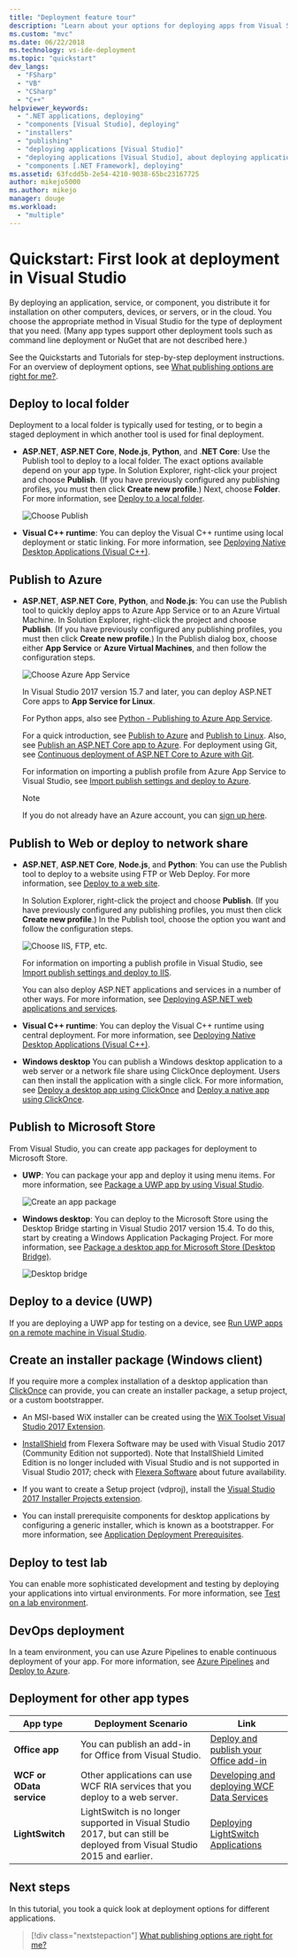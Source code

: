 ```yaml
---
title: "Deployment feature tour"
description: "Learn about your options for deploying apps from Visual Studio."
ms.custom: "mvc"
ms.date: 06/22/2018
ms.technology: vs-ide-deployment
ms.topic: "quickstart"
dev_langs:
  - "FSharp"
  - "VB"
  - "CSharp"
  - "C++"
helpviewer_keywords:
  - ".NET applications, deploying"
  - "components [Visual Studio], deploying"
  - "installers"
  - "publishing"
  - "deploying applications [Visual Studio]"
  - "deploying applications [Visual Studio], about deploying applications"
  - "components [.NET Framework], deploying"
ms.assetid: 63fcdd5b-2e54-4210-9038-65bc23167725
author: mikejo5000
ms.author: mikejo
manager: douge
ms.workload:
  - "multiple"
---
```


# Quickstart: First look at deployment in Visual Studio

By deploying an application, service, or component, you distribute it for installation on other computers, devices, or servers, or in the cloud. You choose the appropriate method in Visual Studio for the type of deployment that you need. (Many app types support other deployment tools such as command line deployment or NuGet that are not described here.)

See the Quickstarts and Tutorials for step-by-step deployment instructions. For an overview of deployment options, see [What publishing options are right for me?](deploying-applications-services-and-components-resources.md#what-publishing-options-are-right-for-me).

## Deploy to local folder

Deployment to a local folder is typically used for testing, or to begin a staged deployment in which another tool is used for final deployment.

- **ASP.NET**, **ASP.NET Core**, **Node.js**, **Python**, and .**NET Core**: Use the Publish tool to deploy to a local folder. The exact options available depend on your app type. In Solution Explorer, right-click your project and choose **Publish**. (If you have previously configured any publishing profiles, you must then click **Create new profile**.) Next, choose **Folder**. For more information, see [Deploy to a local folder](quickstart-deploy-to-local-folder.md).

    ![Choose Publish](../deployment/media/quickstart-publish.png)

- **Visual C++ runtime**: You can deploy the Visual C++ runtime using local deployment or static linking. For more information, see [Deploying Native Desktop Applications (Visual C++)](/cpp/ide/deploying-native-desktop-applications-visual-cpp).

## Publish to Azure

- **ASP.NET**, **ASP.NET Core**, **Python**, and **Node.js**: You can use the Publish tool to quickly deploy apps to Azure App Service or to an Azure Virtual Machine. In Solution Explorer, right-click the project and choose **Publish**. (If you have previously configured any publishing profiles, you must then click **Create new profile**.) In the Publish dialog box, choose either **App Service** or **Azure Virtual Machines**, and then follow the configuration steps.

    ![Choose Azure App Service](../deployment/media/quickstart-publish-azure.png "Choose Azure App Service")

    In Visual Studio 2017 version 15.7 and later, you can deploy ASP.NET Core apps to **App Service for Linux**.

    For Python apps, also see [Python - Publishing to Azure App Service](../python/publishing-python-web-applications-to-azure-from-visual-studio?toc=/visualstudio/deployment/toc.json&bc=/visualstudio/deployment/_breadcrumb/toc.json.md).

    For a quick introduction, see [Publish to Azure](quickstart-deploy-to-azure.md) and [Publish to Linux](quickstart-deploy-to-linux.md). Also, see [Publish an ASP.NET Core app to Azure](/aspnet/core/tutorials/publish-to-azure-webapp-using-vs). For deployment using Git, see [Continuous deployment of ASP.NET Core to Azure with Git](/aspnet/core/publishing/azure-continuous-deployment).

    For information on importing a publish profile from Azure App Service to Visual Studio, see [Import publish settings and deploy to Azure](../deployment/tutorial-import-publish-settings-azure.md).

    > [!NOTE]
    > If you do not already have an Azure account, you can [sign up here](https://azure.microsoft.com/free/?ref=microsoft.com&utm_source=microsoft.com&utm_medium=doc&utm_campaign=visualstudio).

## Publish to Web or deploy to network share

- **ASP.NET**, **ASP.NET Core**, **Node.js**, and **Python**: You can use the Publish tool to deploy to a website using FTP or Web Deploy. For more information, see [Deploy to a web site](quickstart-deploy-to-a-web-site.md).

    In Solution Explorer, right-click the project and choose **Publish**. (If you have previously configured any publishing profiles, you must then click **Create new profile**.) In the Publish tool, choose the option you want and follow the configuration steps.

    ![Choose IIS, FTP, etc.](../deployment/media/quickstart-publish-iis-ftp.png)

    For information on importing a publish profile in Visual Studio, see [Import publish settings and deploy to IIS](../deployment/tutorial-import-publish-settings-iis.md).

    You can also deploy ASP.NET applications and services in a number of other ways. For more information, see [Deploying ASP.NET web applications and services](http://www.asp.net/aspnet/overview/deployment).

- **Visual C++ runtime**: You can deploy the Visual C++ runtime using central deployment. For more information, see [Deploying Native Desktop Applications (Visual C++)](/cpp/ide/deploying-native-desktop-applications-visual-cpp).

- **Windows desktop** You can publish a Windows desktop application to a web server or a network file share using ClickOnce deployment. Users can then install the application with a single click. For more information, see [Deploy a desktop app using ClickOnce](how-to-publish-a-clickonce-application-using-the-publish-wizard.md) and [Deploy a native app using ClickOnce](/cpp/ide/clickonce-deployment-for-visual-cpp-applications).

## Publish to Microsoft Store

From Visual Studio, you can create app packages for deployment to Microsoft Store.

- **UWP**: You can package your app and deploy it using menu items. For more information, see [Package a UWP app by using Visual Studio](/windows/uwp/packaging/packaging-uwp-apps).

    ![Create an app package](../deployment/media/feature-tour-create-app-package.jpg)

- **Windows desktop**: You can deploy to the Microsoft Store using the Desktop Bridge starting in Visual Studio 2017 version 15.4. To do this, start by creating a Windows Application Packaging Project. For more information, see [Package a desktop app for Microsoft Store (Desktop Bridge)](/windows/uwp/porting/desktop-to-uwp-packaging-dot-net).

    ![Desktop bridge](../deployment/media/feature-tour-desktop-bridge.png)

## Deploy to a device (UWP)

If you are deploying a UWP app for testing on a device, see [Run UWP apps on a remote machine in Visual Studio](../debugger/run-windows-store-apps-on-a-remote-machine.md).

## Create an installer package (Windows client)

If you require more a complex installation of a desktop application than [ClickOnce](how-to-publish-a-clickonce-application-using-the-publish-wizard.md) can provide, you can create an installer package, a setup project, or a custom bootstrapper.

- An MSI-based WiX installer can be created using the [WiX Toolset Visual Studio 2017 Extension](https://marketplace.visualstudio.com/items?itemName=RobMensching.WixToolsetVisualStudio2017Extension).

- [InstallShield](https://www.flexerasoftware.com/producer/products/software-installation/installshield-software-installer/tab/requirements) from Flexera Software may be used with Visual Studio 2017 (Community Edition not supported). Note that InstallShield Limited Edition is no longer included with Visual Studio and is not supported in Visual Studio 2017; check with [Flexera Software](http://learn.flexerasoftware.com/content/IS-EVAL-InstallShield-Limited-Edition-Visual-Studio) about future availability.

- If you want to create a Setup project (vdproj), install the [Visual Studio 2017 Installer Projects extension](https://marketplace.visualstudio.com/items?itemName=VisualStudioProductTeam.MicrosoftVisualStudio2017InstallerProjects#overview).

- You can install prerequisite components for desktop applications by configuring a generic installer, which is known as a bootstrapper. For more information, see [Application Deployment Prerequisites](../deployment/application-deployment-prerequisites.md).

## Deploy to test lab

You can enable more sophisticated development and testing by deploying your applications into virtual environments. For more information, see [Test on a lab environment](../test/lab-management/using-a-lab-environment-for-your-application-lifecycle.md).

## DevOps deployment

In a team environment, you can use Azure Pipelines to enable continuous deployment of your app. For more information, see [Azure Pipelines](/azure/devops/pipelines/index?view=vsts) and [Deploy to Azure](/azure/devops/deploy-azure/index?view=vsts).

## Deployment for other app types

| App type | Deployment Scenario | Link |
| --- | --- | --- |
| **Office app** | You can publish an add-in for Office from Visual Studio. | [Deploy and publish your Office add-in](https://dev.office.com/docs/add-ins/publish/publish) |
| **WCF or OData service** | Other applications can use WCF RIA services that you deploy to a web server. | [Developing and deploying WCF Data Services](/dotnet/framework/data/wcf/developing-and-deploying-wcf-data-services) |
| **LightSwitch** | LightSwitch is no longer supported in Visual Studio 2017, but can still be deployed from Visual Studio 2015 and earlier. | [Deploying LightSwitch Applications](https://msdn.microsoft.com/Library/4818d933-295c-4ecc-9148-7ad9ca28dcdb) |

## Next steps

In this tutorial, you took a quick look at deployment options for different applications.

> [!div class="nextstepaction"]
> [What publishing options are right for me?](deploying-applications-services-and-components-resources.md#what-publishing-options-are-right-for-me)
